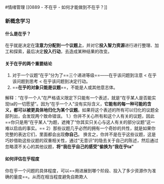 #情绪管理 
[[0889 - 不在乎 - 如何才能做到不在乎？]]

### 新概念学习

#### 什么是在乎？
 在乎就是决定在**注意力分配到一个议题上**，并对它**投入智力资源**进行进行整理、加工和探索，最后决定**投入行动**，去造成某种结果的改变。

#### 关于在乎的两个重要结论
1. 对于一个议题“在乎”分为了==三个递进等级==——在乎该问题到注意 < 在乎该问题到思考 < 在乎该问题到决定行动。
2. ==**在乎的对象只能是议题**==，不能是人或其他意志体。

解释：“在乎一个人”在严格语义限定下只能有一个表述，就是“在乎某人是否能实现ta的一切愿望”。因为“在乎一个人”没有实际含义，**它能有的每一种可能的含义，都可以被更具体地归化为某个议题**。如果将这个表述的所有可以归化的议题全部列出，会发现两个致命错误。
1.）你并不关心所有和这个人有关的议题，因此==你只是用“在乎某人“为题，遮掩了“你其实只关心与这人有关的部分议题”这一难以启齿的事实。==
2）那些议题几乎必然的拥有一个奇妙的共性，就是如果你完整的表达它们，里面都会出现**你自己**。
换言之，你并不是在乎这些议题，这是巧妙借助这些议题的双重相关性，通过“无意识”的隐去关于自己的陈述，然后通过忽略漠不关心的其他议题，**将“我在乎自己的感受”偷换为“我在乎ta”**

#### 如何评估在乎程度
你在乎一个问题的具体程度，可以==用进展到哪个阶段、投入了多少资源作为准确的量度==。从而在相当程度避免自欺欺人


